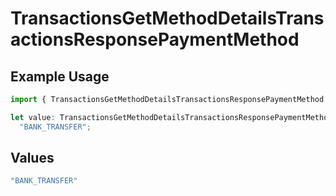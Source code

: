 # TransactionsGetMethodDetailsTransactionsResponsePaymentMethod

## Example Usage

```typescript
import { TransactionsGetMethodDetailsTransactionsResponsePaymentMethod } from "open-billing/models/operations";

let value: TransactionsGetMethodDetailsTransactionsResponsePaymentMethod =
  "BANK_TRANSFER";
```

## Values

```typescript
"BANK_TRANSFER"
```